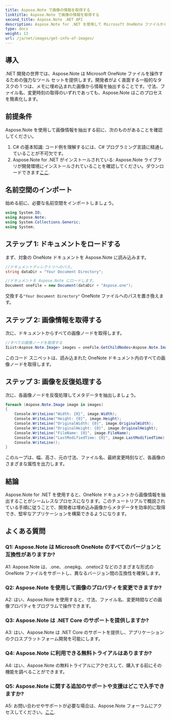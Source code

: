 ```yaml
---
title: Aspose.Note で画像の情報を取得する
linktitle: Aspose.Note で画像の情報を取得する
second_title: Aspose.Note .NET API
description: Aspose.Note for .NET を使用して Microsoft OneNote ファイルから画像情報を抽出する方法を学習します。効率的な開発のために、ステップバイステップのガイドに従ってください。
type: docs
weight: 13
url: /ja/net/images/get-info-of-images/
---
```

## 導入

.NET 開発の世界では、Aspose.Note は Microsoft OneNote ファイルを操作するための強力なツール セットを提供します。開発者がよく直面する一般的なタスクの 1 つは、メモに埋め込まれた画像から情報を抽出することです。寸法、ファイル名、変更時刻の取得のいずれであっても、Aspose.Note はこのプロセスを簡素化します。

## 前提条件

Aspose.Note を使用して画像情報を抽出する前に、次のものがあることを確認してください。

1. C# の基本知識: コード例を理解するには、C# プログラミング言語に精通していることが不可欠です。
2.  Aspose.Note for .NET がインストールされている: Aspose.Note ライブラリが開発環境にインストールされていることを確認してください。ダウンロードできます[ここ](https://releases.aspose.com/note/net/).

## 名前空間のインポート

始める前に、必要な名前空間をインポートしましょう。

```csharp
using System.IO;
using Aspose.Note;
using System.Collections.Generic;
using System;
```

## ステップ 1: ドキュメントをロードする

まず、対象の OneNote ドキュメントを Aspose.Note に読み込みます。

```csharp
//ドキュメントディレクトリへのパス。
string dataDir = "Your Document Directory";

//ドキュメントを Aspose.Note にロードします。
Document oneFile = new Document(dataDir + "Aspose.one");
```

交換する`"Your Document Directory"` OneNote ファイルへのパスを置き換えます。

## ステップ 2: 画像情報を取得する

次に、ドキュメントからすべての画像ノードを取得します。

```csharp
//すべての画像ノードを取得する
IList<Aspose.Note.Image> images = oneFile.GetChildNodes<Aspose.Note.Image>();
```

このコード スニペットは、読み込まれた OneNote ドキュメント内のすべての画像ノードを取得します。

## ステップ 3: 画像を反復処理する

次に、各画像ノードを反復処理してメタデータを抽出しましょう。

```csharp
foreach (Aspose.Note.Image image in images)
{
    Console.WriteLine("Width: {0}", image.Width);
    Console.WriteLine("Height: {0}", image.Height);
    Console.WriteLine("OriginalWidth: {0}", image.OriginalWidth);
    Console.WriteLine("OriginalHeight: {0}", image.OriginalHeight);
    Console.WriteLine("FileName: {0}", image.FileName);
    Console.WriteLine("LastModifiedTime: {0}", image.LastModifiedTime);
    Console.WriteLine();
}
```

このループは、幅、高さ、元の寸法、ファイル名、最終変更時刻など、各画像のさまざまな属性を出力します。

## 結論

Aspose.Note for .NET を使用すると、OneNote ドキュメントから画像情報を抽出することがシームレスなプロセスになります。このチュートリアルで概説されている手順に従うことで、開発者は埋め込み画像からメタデータを効率的に取得でき、堅牢なアプリケーションを構築できるようになります。

## よくある質問

### Q1: Aspose.Note は Microsoft OneNote のすべてのバージョンと互換性がありますか?

A1: Aspose.Note は、.one、.onepkg、.onetoc2 などのさまざまな形式の OneNote ファイルをサポートし、異なるバージョン間の互換性を確保します。

### Q2: Aspose.Note を使用して画像のプロパティを変更できますか?

A2: はい、Aspose.Note を使用すると、寸法、ファイル名、変更時間などの画像プロパティをプログラムで操作できます。

### Q3: Aspose.Note は .NET Core のサポートを提供しますか?

A3: はい、Aspose.Note は .NET Core のサポートを提供し、アプリケーションのクロスプラットフォーム開発を可能にします。

### Q4: Aspose.Note に利用できる無料トライアルはありますか?

A4: はい、Aspose.Note の無料トライアルにアクセスして、購入する前にその機能を調べることができます。

### Q5: Aspose.Note に関する追加のサポートや支援はどこで入手できますか?

A5: お問い合わせやサポートが必要な場合は、Aspose.Note フォーラムにアクセスしてください。[ここ](https://forum.aspose.com/c/note/28).